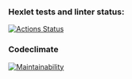 ### Hexlet tests and linter status:
[![Actions Status](https://github.com/Sam-Jonov/python-project-lvl1/workflows/hexlet-check/badge.svg)](https://github.com/Sam-Jonov/python-project-lvl1/actions)
### Codeclimate
[![Maintainability](https://api.codeclimate.com/v1/badges/a99a88d28ad37a79dbf6/maintainability)](https://codeclimate.com/github/codeclimate/codeclimate/maintainability)
